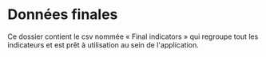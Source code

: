 # Données finales

Ce dossier contient le csv nommée « Final indicators » qui regroupe tout les indicateurs et est prêt à utilisation au sein de l'application.